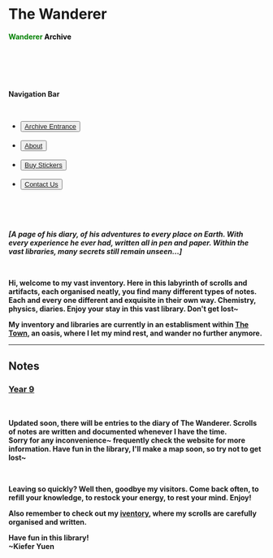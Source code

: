 <!DOCTYPE html>
<html id="home">
<head>
  <title>Waderer's Archive</title>
  <link href="assets/css/main.css" rel="stylesheet" type="text/css">
</head>


<h1>The Wanderer</h1>

<script>
(function (a, d, o, r, i, c, u, p, w, m) {
m = d.getElementsByTagName(o)[0], a[c] = a[c]
|| {}, a[c].trigger = a[c].trigger || function () {
(a[c].trigger.arg = a[c].trigger.arg || []).push(arguments)},
a[c].on = a[c].on || function () {(a[c].on.arg = a[c].on.arg || []).push(arguments)},
a[c].off = a[c].off || function () {(a[c].off.arg = a[c].off.arg || []).push(arguments)
}, w = d.createElement(o), w.id = i, w.src = r, w.async = 1, w.setAttribute(p, u),
m.parentNode.insertBefore(w, m), w = null}
)(window, document, "script", "https://72742793.adoric-om.com/adoric.js", "Adoric_Script", "adoric","f834f68b9398417deb79b1169df879af", "data-key");
</script>


<body>
  <div class="header">
  <div id="barzone" class="barzone" style="margin-top: 10px;" onclick="showNav(this)">
  <div class="bar1"></div>
  <div class="bar2"></div>
  <div class="bar3"></div>
  </div>
  <p class="headTitle" style="color: black"><strong><span style="color: green">Wanderer</span> Archive</strong</p>
  </div>
  <div class="nav" id="nav">
    <br>
    <br>
    <br>
    <br>
    <p class="name"><strong>Navigation Bar</strong></p>
    <br>
    <ul class="topNav">
    <li class="lis">
    <button class="normal"><a href="/wanderer-archive/index.html">Archive Entrance</a></button>
    </li>
    <br>
    <li class="lis">
    <button class="normal"><a href="/wanderer-archive/index.html">About</a></button>
    </li>
    <br>
    <li class="lis">
    <button class="normal"><a href="/wanderer-archive/index.html">Buy Stickers</a></button>
    </li>
    </li>
    <br>
    <li class="lis">
    <button class="normal"><a href="/wanderer-archive/index.html">Contact Us</a></button>
    </li>
    </ul>
</div>
<div class="blur"></div>
<br>
<br>
<br>
<!--div class="pageContent">
    <div class="pageHeader">
        <br>
        <br>

    </div>
</div-->
<script src="script.js"></script>
  
  <p><i>[A page of his diary, of his adventures to every place on Earth. With every experience he ever had, written all in pen and paper. Within the vast libraries, many secrets still remain unseen...]</i></p>
  <br>
  <p class="intro">Hi, welcome to my vast inventory. Here in this labyrinth of scrolls and artifacts, each organised neatly, you find many different types of notes. Each and every one different and exquisite in their own way. Chemistry, physics, diaries. Enjoy your stay in this vast library. Don't get lost~</p>
  <p>My inventory and libraries are currently in an establisment within <a href="/wanderer-archive/the-town.html">The Town</a>, an oasis, where I let my mind rest, and wander no further anymore.</p>
  <hr class="divider_one">
  <h2 class="subtitles">Notes</h2>
  <h3 class="intro"><b><a href="https://rewind789.github.io/wanderer-archive/notes/year-9.html">Year 9</a></b></h3>
  
  <br>
  <p>Updated soon, there will be entries to the diary of The Wanderer. Scrolls of notes are written and documented whenever I have the time. <br> Sorry for any inconvenience~
  frequently check the website for more information. Have fun in the library, I'll make a map soon, so try not to get lost~</p>
  
  <br>
  <p>Leaving so quickly? Well then, goodbye my visitors. Come back often, to refill your knowledge, to restock your energy, to rest your mind. Enjoy!</p>
  <p>Also remember to check out my <a href="https://wanderer-inventory.notion.site/Wanderer-s-Archive-551bf6d3382148678191175b1123296f">iventory</a>, where my scrolls are carefully organised and written.</p>
  
  <p>Have fun in this library! <br> ~Kiefer Yuen</p>
</body>


